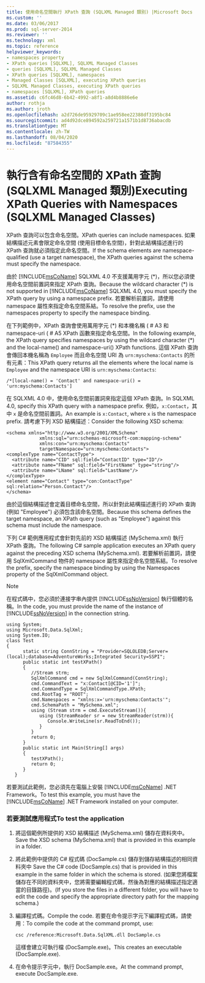 ```yaml
---
title: 使用命名空間執行 XPath 查詢 (SQLXML Managed 類別) |Microsoft Docs
ms.custom: ''
ms.date: 03/06/2017
ms.prod: sql-server-2014
ms.reviewer: ''
ms.technology: xml
ms.topic: reference
helpviewer_keywords:
- namespaces property
- XPath queries [SQLXML], SQLXML Managed Classes
- queries [SQLXML], SQLXML Managed Classes
- XPath queries [SQLXML], namespaces
- Managed Classes [SQLXML], executing XPath queries
- SQLXML Managed Classes, executing XPath queries
- namespaces [SQLXML], XPath queries
ms.assetid: c6fc46d8-6b42-4992-a8f1-a8d4b8886e6e
author: rothja
ms.author: jroth
ms.openlocfilehash: a2d726de95929709c1ae958ee22388df3195bc84
ms.sourcegitcommit: ad4d92dce894592a259721a1571b1d8736abacdb
ms.translationtype: MT
ms.contentlocale: zh-TW
ms.lasthandoff: 08/04/2020
ms.locfileid: "87584355"
---
```

# <a name="executing-xpath-queries-with-namespaces-sqlxml-managed-classes"></a><span data-ttu-id="30538-102">執行含有命名空間的 XPath 查詢 (SQLXML Managed 類別)</span><span class="sxs-lookup"><span data-stu-id="30538-102">Executing XPath Queries with Namespaces (SQLXML Managed Classes)</span></span>
  <span data-ttu-id="30538-103">XPath 查詢可以包含命名空間。</span><span class="sxs-lookup"><span data-stu-id="30538-103">XPath queries can include namespaces.</span></span> <span data-ttu-id="30538-104">如果結構描述元素會限定命名空間 (使用目標命名空間)，針對此結構描述進行的 XPath 查詢就必須指定此命名空間。</span><span class="sxs-lookup"><span data-stu-id="30538-104">If the schema elements are namespace-qualified (use a target namespace), the XPath queries against the schema must specify the namespace.</span></span>  
  
 <span data-ttu-id="30538-105">由於 [!INCLUDE[msCoName](../../../includes/msconame-md.md)] SQLXML 4.0 不支援萬用字元 (\*)，所以您必須使用命名空間前置詞來指定 XPath 查詢。</span><span class="sxs-lookup"><span data-stu-id="30538-105">Because the wildcard character (\*) is not supported in [!INCLUDE[msCoName](../../../includes/msconame-md.md)] SQLXML 4.0, you must specify the XPath query by using a namespace prefix.</span></span> <span data-ttu-id="30538-106">若要解析前置詞，請使用 namespace 屬性來指定命名空間系結。</span><span class="sxs-lookup"><span data-stu-id="30538-106">To resolve the prefix, use the namespaces property to specify the namespace binding.</span></span>  
  
 <span data-ttu-id="30538-107">在下列範例中，XPath 查詢會使用萬用字元 (\*) 和本機名稱 ( # A3 和 namespace-uri ( # A5 XPath 函數來指定命名空間。</span><span class="sxs-lookup"><span data-stu-id="30538-107">In the following example, the XPath query specifies namespaces by using the wildcard character (\*) and the local-name() and namespace-uri() XPath functions.</span></span> <span data-ttu-id="30538-108">這個 XPath 查詢會傳回本機名稱為 `Employee` 而且命名空間 URI 為 `urn:myschema:Contacts` 的所有元素：</span><span class="sxs-lookup"><span data-stu-id="30538-108">This XPath query returns all the elements where the local name is `Employee` and the namespace URI is `urn:myschema:Contacts`:</span></span>  
  
```  
/*[local-name() = 'Contact' and namespace-uri() = 'urn:myschema:Contacts']  
```  
  
 <span data-ttu-id="30538-109">在 SQLXML 4.0 中，使用命名空間前置詞來指定這個 XPath 查詢。</span><span class="sxs-lookup"><span data-stu-id="30538-109">In SQLXML 4.0, specify this XPath query with a namespace prefix.</span></span> <span data-ttu-id="30538-110">例如，`x:Contact`，其中 `x` 是命名空間前置詞。</span><span class="sxs-lookup"><span data-stu-id="30538-110">An example is `x:Contact`, where `x` is the namespace prefix.</span></span> <span data-ttu-id="30538-111">請考慮下列 XSD 結構描述：</span><span class="sxs-lookup"><span data-stu-id="30538-111">Consider the following XSD schema:</span></span>  
  
```  
<schema xmlns="http://www.w3.org/2001/XMLSchema"  
            xmlns:sql="urn:schemas-microsoft-com:mapping-schema"  
            xmlns:con="urn:myschema:Contacts"  
            targetNamespace="urn:myschema:Contacts">  
<complexType name="ContactType">  
  <attribute name="CID" sql:field="ContactID" type="ID"/>  
  <attribute name="FName" sql:field="FirstName" type="string"/>  
  <attribute name="LName" sql:field="LastName"/>   
</complexType>  
<element name="Contact" type="con:ContactType" sql:relation="Person.Contact"/>  
</schema>  
```  
  
 <span data-ttu-id="30538-112">由於這個結構描述會定義目標命名空間，所以針對此結構描述進行的 XPath 查詢 (例如 "Employee") 必須包含該命名空間。</span><span class="sxs-lookup"><span data-stu-id="30538-112">Because this schema defines the target namespace, an XPath query (such as "Employee") against this schema must include the namespace.</span></span>  
  
 <span data-ttu-id="30538-113">下列 C# 範例應用程式會針對先前的 XSD 結構描述 (MySchema.xml) 執行 XPath 查詢。</span><span class="sxs-lookup"><span data-stu-id="30538-113">The following C# sample application executes an XPath query against the preceding XSD schema (MySchema.xml).</span></span> <span data-ttu-id="30538-114">若要解析前置詞，請使用 SqlXmlCommand 物件的 namespace 屬性來指定命名空間系結。</span><span class="sxs-lookup"><span data-stu-id="30538-114">To resolve the prefix, specify the namespace binding by using the Namespaces property of the SqlXmlCommand object.</span></span>  
  
> [!NOTE]  
>  <span data-ttu-id="30538-115">在程式碼中，您必須於連接字串內提供 [!INCLUDE[ssNoVersion](../../../includes/ssnoversion-md.md)] 執行個體的名稱。</span><span class="sxs-lookup"><span data-stu-id="30538-115">In the code, you must provide the name of the instance of [!INCLUDE[ssNoVersion](../../../includes/ssnoversion-md.md)] in the connection string.</span></span>  
  
```  
using System;  
using Microsoft.Data.SqlXml;  
using System.IO;  
class Test  
{  
      static string ConnString = "Provider=SQLOLEDB;Server=(local);database=AdventureWorks;Integrated Security=SSPI";  
      public static int testXPath()  
      {  
         //Stream strm;  
         SqlXmlCommand cmd = new SqlXmlCommand(ConnString);  
         cmd.CommandText = "x:Contact[@CID='1']";  
         cmd.CommandType = SqlXmlCommandType.XPath;  
         cmd.RootTag = "ROOT";  
         cmd.Namespaces = "xmlns:x='urn:myschema:Contacts'";  
         cmd.SchemaPath = "MySchema.xml";  
         using (Stream strm = cmd.ExecuteStream()){  
            using (StreamReader sr = new StreamReader(strm)){  
               Console.WriteLine(sr.ReadToEnd());  
            }  
         }  
         return 0;  
      }  
      public static int Main(String[] args)  
      {  
         testXPath();  
         return 0;  
      }  
   }  
```  
  
 <span data-ttu-id="30538-116">若要測試此範例，您必須先在電腦上安裝 [!INCLUDE[msCoName](../../../includes/msconame-md.md)] .NET Framework。</span><span class="sxs-lookup"><span data-stu-id="30538-116">To test this example, you must have the [!INCLUDE[msCoName](../../../includes/msconame-md.md)] .NET Framework installed on your computer.</span></span>  
  
### <a name="to-test-the-application"></a><span data-ttu-id="30538-117">若要測試應用程式</span><span class="sxs-lookup"><span data-stu-id="30538-117">To test the application</span></span>  
  
1.  <span data-ttu-id="30538-118">將這個範例所提供的 XSD 結構描述 (MySchema.xml) 儲存在資料夾中。</span><span class="sxs-lookup"><span data-stu-id="30538-118">Save the XSD schema (MySchema.xml) that is provided in this example in a folder.</span></span>  
  
2.  <span data-ttu-id="30538-119">將此範例中提供的 C# 程式碼 (DocSample.cs) 儲存到儲存結構描述的相同資料夾中 </span><span class="sxs-lookup"><span data-stu-id="30538-119">Save the C# code (DocSample.cs) that is provided in this example in the same folder in which the schema is stored.</span></span> <span data-ttu-id="30538-120">(如果您將檔案儲存在不同的資料夾中，您將需要編輯程式碼，然後為對應的結構描述指定適當的目錄路徑)。</span><span class="sxs-lookup"><span data-stu-id="30538-120">(If you store the files in a different folder, you will have to edit the code and specify the appropriate directory path for the mapping schema.)</span></span>  
  
3.  <span data-ttu-id="30538-121">編譯程式碼。</span><span class="sxs-lookup"><span data-stu-id="30538-121">Compile the code.</span></span> <span data-ttu-id="30538-122">若要在命令提示字元下編譯程式碼，請使用：</span><span class="sxs-lookup"><span data-stu-id="30538-122">To compile the code at the command prompt, use:</span></span>  
  
    ```  
    csc /reference:Microsoft.Data.SqlXML.dll DocSample.cs  
    ```  
  
     <span data-ttu-id="30538-123">這樣會建立可執行檔 (DocSample.exe)。</span><span class="sxs-lookup"><span data-stu-id="30538-123">This creates an executable (DocSample.exe).</span></span>  
  
4.  <span data-ttu-id="30538-124">在命令提示字元中，執行 DocSample.exe。</span><span class="sxs-lookup"><span data-stu-id="30538-124">At the command prompt, execute DocSample.exe.</span></span>  
  
  

